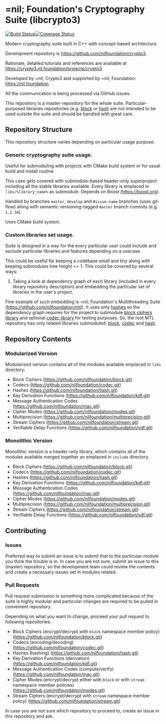# =nil; Foundation's Cryptography Suite (libcrypto3)
[![Build Status](https://travis-ci.com/NilFoundation/crypto3.svg?branch=master)](https://travis-ci.com/NilFoundation/crypto3)[![Coverage Status](https://coveralls.io/repos/github/NilFoundation/crypto3/badge.svg?branch=master)](https://coveralls.io/github/NilFoundation/crypto3?branch=master)

Modern cryptography suite built in C++ with concept-based architecture.

Development repository is https://github.com/nilfoundation/crypto3.
 
Rationale, detailed tutorials and references are available at https://crypto3.nil.foundation/projects/crypto3.
 
Developed by =nil; Crypto3 and supported by =nil; Foundation: https://nil.foundation.

All the communication is being processed via GitHub issues.

This repository is a master-repository for the whole suite. Particular-purposed libraries repositories (e.g. [block](https://github.com/nilfoundation/block) or [hash](https://github.com/nilfoundation/hash) are not intended to be used outside the suite and should be handled with great care.

## Repository Structure

This repository structure varies depending on particular usage purpose:

### Generic cryptography suite usage.

Useful for submoduling with projects with CMake build system or for usual build and install routine.

This case gets covered with submodule-based header-only superproject including all the stable libraries available. 
Every library is emplaced in ```libs/%library_name%``` as submodule. Depends on Boost (https://boost.org).

Handled by branches ```master```, ```develop``` and ```#issue-name``` branches (uses git-flow) along with semantic versioning-tagged ```master``` branch commits (e.g. ```1.2.34```).

Uses CMake build system.
     
### Custom libraries set usage. 

Suite is designed in a way for the every particular user could include and exclude particular libraries and features depending on a usecase.

This could be useful for keeping a codebase small and tiny along with keeping submodules tree height <= 1. 
This could be covered by several ways:
    
1. Taking a look at dependency graph of each library (included in every library repository description) and embedding the particular set of libraries in the user's project.
     
Fine example of such embedding is =nil; Foundation's Multithreading Suite 
(https://github.com/nilfoundation/mtl). It uses only 
[hashes](https://github.com/nilfoundation/hash) so the dependency graph requires 
for the project to submodule [block ciphers library](https://github.com/nilfoundation/block) and optional 
[codec library](https://github.com/nilfoundation/codec) for testing purposes. So, 
the root MTL repository has only related libraries submoduled: 
[block](https://github.com/nilfoundation/mtl/libs/block), 
[codec](https://github.com/nilfoundation/mtl/libs/codec) and 
[hash](https://github.com/nilfoundation/mtl/hash).
        
## Repository Contents

### Modularized Version

Modularized version contains all of the modules available emplaced in ```libs``` directory:

* Block Ciphers (https://github.com/nilfoundation/block.git)
* Codecs (https://github.com/nilfoundation/codec.git)
* Hashes (https://github.com/nilfoundation/hash.git)
* Key Derivation Functions (https://github.com/nilfoundation/kdf.git)
* Message Authentication Codes (https://github.com/nilfoundation/mac.git)
* Cipher Modes (https://github.com/nilfoundation/modes.git)
* Multiprecision (https://github.com/nilfoundation/multiprecision.git)
* Stream Ciphers (https://github.com/nilfoundation/stream.git)
* Verifiable Delay Functions (https://github.com/nilfoundation/vdf.git)

### Monolithic Version

Monolithic version is a header-only library, which contains all of the modules available merged together an emplaced in ```include``` directory.

* Block Ciphers (https://github.com/nilfoundation/block.git)
* Codecs (https://github.com/nilfoundation/codec.git)
* Hashes (https://github.com/nilfoundation/hash.git)
* Key Derivation Functions (https://github.com/nilfoundation/kdf.git)
* Message Authentication Codes (https://github.com/nilfoundation/mac.git)
* Cipher Modes (https://github.com/nilfoundation/modes.git)
* Multiprecision (https://github.com/nilfoundation/multiprecision.git)
* Stream Ciphers (https://github.com/nilfoundation/stream.git)
* Verifiable Delay Functions (https://github.com/nilfoundation/vdf.git)

## Contributing

### Issues

Preferred way to submit an issue is to submit that to the particular module you think the trouble is in. In case you are not sure, submit an issue to this (master) repository, so the development team could review the contents and create a necessary issues set in modules related.

### Pull Requests

Pull request submission is something more complicated because of the suite is highly modular and particular changes are required to be pulled in convenient repository.

Depending on what you want to change, proceed your pull request to following repositories:

* Block Ciphers (encrypt/decrypt with ```block``` namespace member policy) (https://github.com/nilfoundation/block.git)
* Codecs (encoding/decoding) (https://github.com/nilfoundation/codec.git)
* Hashes (hashing) (https://github.com/nilfoundation/hash.git)
* Key Derivation Functions (derivation) (https://github.com/nilfoundation/kdf.git)
* Message Authentication Codes (compute/verify) (https://github.com/nilfoundation/mac.git)
* Cipher Modes (encrypt/decrypt either with ```block``` or with ```stream``` namespace member policies) (https://github.com/nilfoundation/modes.git)
* Stream Ciphers (encrypt/decrypt with ```stream``` namespace member policy)  (https://github.com/nilfoundation/stream.git)

In case you are not sure which repository to proceed to, create an issue in this repository and ask.
